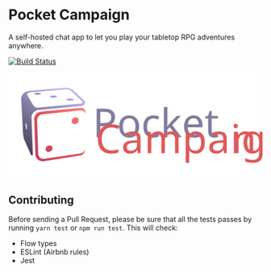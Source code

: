 # Pocket Campaign

A self-hosted chat app to let you play your tabletop RPG adventures anywhere.

[![Build Status](https://travis-ci.org/vNakamura/pocket-campaign.svg)](https://travis-ci.org/vNakamura/pocket-campaign)

![Pocket Campaign logo](./public/logo.svg?raw=true)


## Contributing

Before sending a Pull Request, please be sure that all the tests passes by running `yarn test` or `npm run test`. This will check:

* Flow types
* ESLint (Airbnb rules)
* Jest
